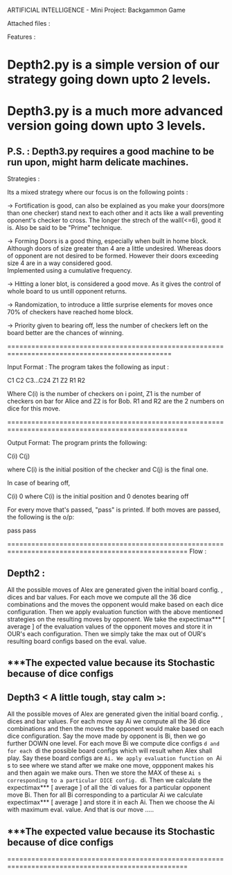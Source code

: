 
ARTIFICIAL INTELLIGENCE - Mini Project: Backgammon Game


Attached files :


Features :

# Depth2.py is a simple version of our strategy going down upto 2 levels.
# Depth3.py is a much more advanced version going down upto 3 levels.

P.S. : Depth3.py requires a good machine to be run upon, might harm delicate machines.
----------------------------------------------------------------------------------------------

Strategies :

Its a mixed strategy where our focus is on the following points :

-> Fortification is good, can also be explained as you make your doors(more than one checker) stand next to each other and it acts like a wall preventing oponent's checker to cross. The longer the strech of the wall(<=6), good it is. Also be said to be "Prime" technique.

-> Forming Doors is a good thing, especially when built in home block. Although doors of size greater than 4 are a little undesired.
   Whereas doors of opponent are not desired to be formed. However their doors exceeding size 4 are in a way considered good.   
   Implemented using a cumulative frequency.

-> Hitting a loner blot, is considered a good move. As it gives the control of whole board to us untill opponent returns.

-> Randomization, to introduce a little surprise elements for moves once 70% of checkers have reached home block.

-> Priority given to bearing off, less the number of checkers left on the board better are the chances of winning.

===============================================================================================

Input Format :
The program takes the following as input :

C1 C2 C3...C24
Z1 Z2
R1 R2

Where C(i) is the number of checkers on i point, Z1 is the number of checkers on bar for Alice and Z2 is for Bob.
R1 and R2 are the 2 numbers on dice for this move.


===================================================================================================

Output Format:
The program prints the following:

C(i) C(j)

where C(i) is the initial position of the checker and C(j) is the final one.

In case of bearing off,

C(i) 0
where C(i) is the initial position and 0 denotes bearing off

For every move that's passed, "pass" is printed. If both moves are passed, the following is the o/p:

pass
pass


===================================================================================================
Flow :

Depth2 :
----------------------------------------
All the possible moves of Alex are generated given the initial board config. , dices and bar values.
For each move we compute all the 36 dice combinations and the moves the opponent would make based on each dice configuration.
Then we apply evaluation function with the above mentioned strategies on the resulting moves by opponent.
We take the expectimax*** [ average ] of the evaluation values of the opponent moves and store it in OUR's each configuration.
Then we simply take the max out of OUR's resulting board configs based on the eval. value.

***The expected value because its Stochastic because of dice configs
----------------------------------------

Depth3 < A little tough, stay calm >: 
----------------------------------------
All the possible moves of Alex are generated given the initial board config. , dices and bar values.
For each move say Ai we compute all the 36 dice combinations and then the moves the opponent would make based on each dice configuration.
Say the move made by opponent is Bi, then we go further DOWN one level.
For each move Bi we compute dice configs `d and for each `di the possible board configs which will result when Alex shall play.
Say these board configs are `Ai.
We apply evaluation function on `Ai s to see where we stand after we make one move, oppponent makes his and then again we make ours.
Then we store the MAX of these `Ai s corresponding to a particular DICE config. `di.
Then we calculate the expectimax*** [ average ] of all the `di values for a particular opponent move Bi.
Then for all Bi corresponding to a particular Ai we calculate expectimax*** [ average ] and store it in each Ai.
Then we choose the Ai with maximum eval. value.
And that is our move .....

***The expected value because its Stochastic because of dice configs
---------------------------------------- 
===================================================================================================
